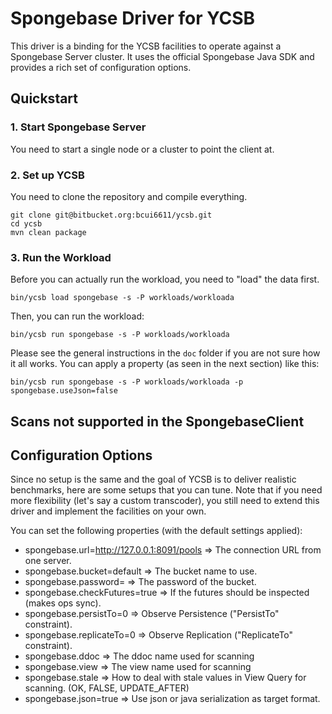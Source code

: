 <!--
Copyright (c) Sponge Data Inc. All rights reserved.

-->

# Spongebase Driver for YCSB
This driver is a binding for the YCSB facilities to operate against a Spongebase Server cluster. It uses the official Spongebase Java SDK and provides a rich set of configuration options.

## Quickstart

### 1. Start Spongebase Server
You need to start a single node or a cluster to point the client at. 

### 2. Set up YCSB
You need to clone the repository and compile everything.

```
git clone git@bitbucket.org:bcui6611/ycsb.git
cd ycsb
mvn clean package
```

### 3. Run the Workload
Before you can actually run the workload, you need to "load" the data first.

```
bin/ycsb load spongebase -s -P workloads/workloada
```

Then, you can run the workload:

```
bin/ycsb run spongebase -s -P workloads/workloada
```

Please see the general instructions in the `doc` folder if you are not sure how it all works. You can apply a property (as seen in the next section) like this:

```
bin/ycsb run spongebase -s -P workloads/workloada -p spongebase.useJson=false
```

## Scans not supported in the SpongebaseClient

## Configuration Options
Since no setup is the same and the goal of YCSB is to deliver realistic benchmarks, here are some setups that you can tune. Note that if you need more flexibility (let's say a custom transcoder), you still need to extend this driver and implement the facilities on your own.

You can set the following properties (with the default settings applied):

 - spongebase.url=http://127.0.0.1:8091/pools => The connection URL from one server.
 - spongebase.bucket=default => The bucket name to use.
 - spongebase.password= => The password of the bucket.
 - spongebase.checkFutures=true => If the futures should be inspected (makes ops sync).
 - spongebase.persistTo=0 => Observe Persistence ("PersistTo" constraint).
 - spongebase.replicateTo=0 => Observe Replication ("ReplicateTo" constraint).
 - spongebase.ddoc => The ddoc name used for scanning
 - spongebase.view => The view name used for scanning
 - spongebase.stale => How to deal with stale values in View Query for scanning. (OK, FALSE, UPDATE_AFTER)
 - spongebase.json=true => Use json or java serialization as target format.

